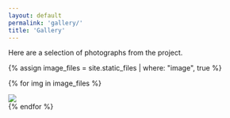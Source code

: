```yaml
---
layout: default
permalink: 'gallery/'
title: 'Gallery'
---
```


Here are a selection of photographs from the project.

{% assign image_files = site.static_files | where: "image", true %}

{% for img in image_files %}
  <div class="img-thumb">
    <a href="{{ img.path }}">
      <img src="{{ img.path }}" />
    </a>
  </div>
{% endfor %}
